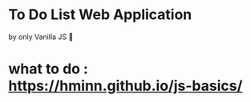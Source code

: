 # To Do List Web Application
by only Vanilla JS 🍌
 
# what to do : https://hminn.github.io/js-basics/
